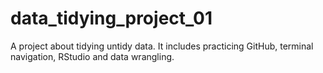 # data_tidying_project_01
A project about tidying untidy data. It includes practicing GitHub, terminal navigation, RStudio and data wrangling.
